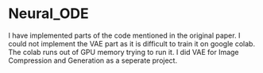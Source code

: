 # Neural_ODE
I have implemented parts of the code mentioned in the original paper. I could not implement the VAE part as it is difficult to train it on google colab. The colab runs out of GPU memory trying to run it.
I did VAE for Image Compression and Generation as a seperate project. 
